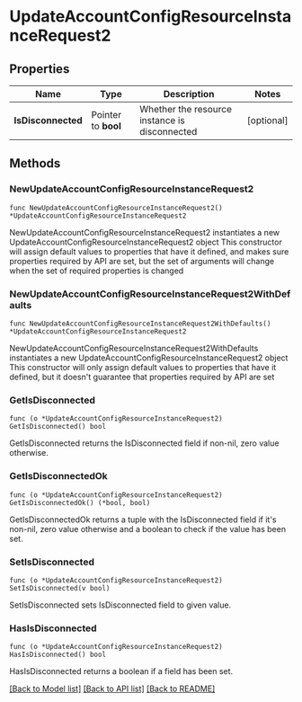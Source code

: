 # UpdateAccountConfigResourceInstanceRequest2

## Properties

Name | Type | Description | Notes
------------ | ------------- | ------------- | -------------
**IsDisconnected** | Pointer to **bool** | Whether the resource instance is disconnected | [optional] 

## Methods

### NewUpdateAccountConfigResourceInstanceRequest2

`func NewUpdateAccountConfigResourceInstanceRequest2() *UpdateAccountConfigResourceInstanceRequest2`

NewUpdateAccountConfigResourceInstanceRequest2 instantiates a new UpdateAccountConfigResourceInstanceRequest2 object
This constructor will assign default values to properties that have it defined,
and makes sure properties required by API are set, but the set of arguments
will change when the set of required properties is changed

### NewUpdateAccountConfigResourceInstanceRequest2WithDefaults

`func NewUpdateAccountConfigResourceInstanceRequest2WithDefaults() *UpdateAccountConfigResourceInstanceRequest2`

NewUpdateAccountConfigResourceInstanceRequest2WithDefaults instantiates a new UpdateAccountConfigResourceInstanceRequest2 object
This constructor will only assign default values to properties that have it defined,
but it doesn't guarantee that properties required by API are set

### GetIsDisconnected

`func (o *UpdateAccountConfigResourceInstanceRequest2) GetIsDisconnected() bool`

GetIsDisconnected returns the IsDisconnected field if non-nil, zero value otherwise.

### GetIsDisconnectedOk

`func (o *UpdateAccountConfigResourceInstanceRequest2) GetIsDisconnectedOk() (*bool, bool)`

GetIsDisconnectedOk returns a tuple with the IsDisconnected field if it's non-nil, zero value otherwise
and a boolean to check if the value has been set.

### SetIsDisconnected

`func (o *UpdateAccountConfigResourceInstanceRequest2) SetIsDisconnected(v bool)`

SetIsDisconnected sets IsDisconnected field to given value.

### HasIsDisconnected

`func (o *UpdateAccountConfigResourceInstanceRequest2) HasIsDisconnected() bool`

HasIsDisconnected returns a boolean if a field has been set.


[[Back to Model list]](../README.md#documentation-for-models) [[Back to API list]](../README.md#documentation-for-api-endpoints) [[Back to README]](../README.md)


